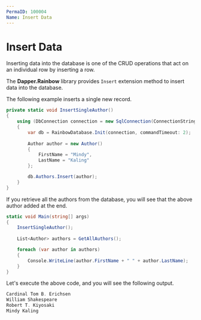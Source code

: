 ```yaml
---
PermaID: 100004
Name: Insert Data
---
```


# Insert Data

Inserting data into the database is one of the CRUD operations that act on an individual row by inserting a row. 

The **Dapper.Rainbow** library provides `Insert` extension method to insert data into the database.

The following example inserts a single new record.

```csharp
private static void InsertSingleAuthor()
{
    using (DbConnection connection = new SqlConnection(ConnectionString))
    {
        var db = RainbowDatabase.Init(connection, commandTimeout: 2); 
        
        Author author = new Author()
        {
            FirstName = "Mindy",
            LastName = "Kaling"
        };

        db.Authors.Insert(author);
    }
}
```

If you retrieve all the authors from the database, you will see that the above author added at the end.

```csharp
static void Main(string[] args)
{
    InsertSingleAuthor();
    
    List<Author> authors = GetAllAuthors();

    foreach (var author in authors)
    {
        Console.WriteLine(author.FirstName + " " + author.LastName);
    }
}
```

Let's execute the above code, and you will see the following output.

```csharp
Cardinal Tom B. Erichsen
William Shakespeare
Robert T. Kiyosaki
Mindy Kaling
```
